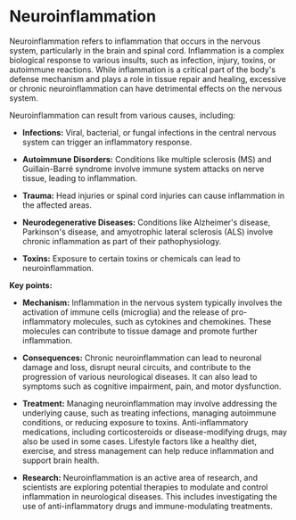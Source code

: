 # Neuroinflammation

Neuroinflammation refers to inflammation that occurs in the nervous system, particularly in the brain and spinal cord. Inflammation is a complex biological response to various insults, such as infection, injury, toxins, or autoimmune reactions. While inflammation is a critical part of the body's defense mechanism and plays a role in tissue repair and healing, excessive or chronic neuroinflammation can have detrimental effects on the nervous system.

Neuroinflammation can result from various causes, including:

* **Infections:** Viral, bacterial, or fungal infections in the central nervous system can trigger an inflammatory response.

* **Autoimmune Disorders:** Conditions like multiple sclerosis (MS) and Guillain-Barré syndrome involve immune system attacks on nerve tissue, leading to inflammation.

* **Trauma:** Head injuries or spinal cord injuries can cause inflammation in the affected areas.

* **Neurodegenerative Diseases:** Conditions like Alzheimer's disease, Parkinson's disease, and amyotrophic lateral sclerosis (ALS) involve chronic inflammation as part of their pathophysiology.

* **Toxins:** Exposure to certain toxins or chemicals can lead to neuroinflammation.

**Key points:**

* **Mechanism:** Inflammation in the nervous system typically involves the activation of immune cells (microglia) and the release of pro-inflammatory molecules, such as cytokines and chemokines. These molecules can contribute to tissue damage and promote further inflammation.

* **Consequences:** Chronic neuroinflammation can lead to neuronal damage and loss, disrupt neural circuits, and contribute to the progression of various neurological diseases. It can also lead to symptoms such as cognitive impairment, pain, and motor dysfunction.

* **Treatment:** Managing neuroinflammation may involve addressing the underlying cause, such as treating infections, managing autoimmune conditions, or reducing exposure to toxins. Anti-inflammatory medications, including corticosteroids or disease-modifying drugs, may also be used in some cases. Lifestyle factors like a healthy diet, exercise, and stress management can help reduce inflammation and support brain health.

* **Research:** Neuroinflammation is an active area of research, and scientists are exploring potential therapies to modulate and control inflammation in neurological diseases. This includes investigating the use of anti-inflammatory drugs and immune-modulating treatments.
